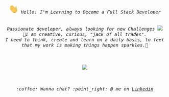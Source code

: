 <p align="center">
  <br><br><br><br>
  <samp>
   <img src="https://raw.githubusercontent.com/ABSphreak/ABSphreak/master/gifs/Hi.gif" width="30px"><em> Hello!  I'm Learning to Become a Full Stack Developer <em>
    <br><br><br> Passionate developer, always looking for new Challenges  <img src="https://user-images.githubusercontent.com/5679180/79618120-0daffb80-80be-11ea-819e-d2b0fa904d07.gif" width="27px">
     <br>🌈I am creative, curious, "jack of all trades". 
     <br>I need to think, create and learn on a daily basis, to feel that my work is making things happen sparkles.🌱<br><br><br><br>
    <img src="https://i.imgur.com/kdKhgx6.gif" width="240px" align="center">
    <br><br><br><br>:coffee: Wanna chat? :point_right: @ me on <a href="https://www.linkedin.com/in/aicha-hamida/">Linkedin </a>
  </samp>
</p>

